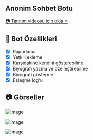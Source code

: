 ## Anonim Sohbet Botu
[📷 Tanıtım videosu için tıkla ↗️](https://youtu.be/TH8SktIuxsA)
## 📑 Bot Özellikleri

- [x] Raporlama
- [x] Yetkili ekleme
- [x] Karşıdakine kendini gösterebilme
- [x] Biyografi yazma ve özelleştirebilme
- [x] Biyografi gösterme 
- [x] Eşleşme log'u

## 📷 Görseller
![image](https://media.discordapp.net/attachments/1130551356613218396/1134920023115300935/image.png?width=437&height=188)

![image](https://media.discordapp.net/attachments/1130551356613218396/1134920949800652871/image.png?width=527&height=256)

![image](https://media.discordapp.net/attachments/1130551356613218396/1134921030171906088/image.png?width=508&height=235)
